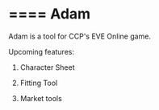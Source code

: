 ====
Adam
====
Adam is a tool for CCP's EVE Online game.

Upcoming features:

1. Character Sheet

2. Fitting Tool

3. Market tools
